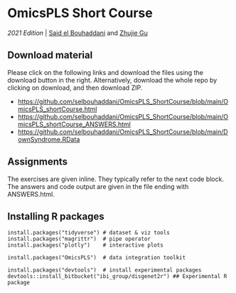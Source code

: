 # OmicsPLS Short Course
*2021 Edition* | [Said el Bouhaddani](https://www.linkedin.com/in/selbouhaddani/) and [Zhujie Gu](https://www.linkedin.com/in/zhujiegu/)

## Download material

Please click on the following links and download the files using the download button in the right. Alternatively, download the whole repo by clicking on download, and then download ZIP. 

- https://github.com/selbouhaddani/OmicsPLS_ShortCourse/blob/main/OmicsPLS_shortCourse.html
- https://github.com/selbouhaddani/OmicsPLS_ShortCourse/blob/main/OmicsPLS_shortCourse_ANSWERS.html
- https://github.com/selbouhaddani/OmicsPLS_ShortCourse/blob/main/DownSyndrome.RData

## Assignments

The exercises are given inline. They typically refer to the next code block. The answers and code output are given in the file ending with ANSWERS.html. 

## Installing R packages

```
install.packages("tidyverse") # dataset & viz tools
install.packages("magrittr")  # pipe operator
install.packages("plotly")    # interactive plots

install.packages("OmicsPLS")  # data integration toolkit

install.packages("devtools")  # install experimental packages
devtools::install_bitbucket("ibi_group/disgenet2r") ## Experimental R package
```
